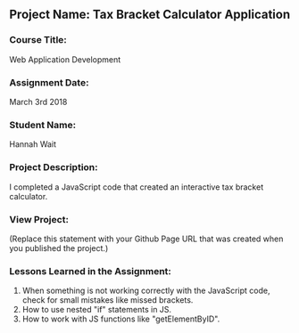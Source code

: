 ## Project Name:  Tax Bracket Calculator Application

### Course Title:
Web Application Development

### Assignment Date:  
March 3rd 2018

### Student Name:  
Hannah Wait

### Project Description:
I completed a JavaScript code that created an interactive tax bracket calculator.

### View Project:
(Replace this statement with your Github Page URL that was created when you 
 published the project.)

### Lessons Learned in the Assignment:
1. When something is not working correctly with the JavaScript code, check for small mistakes like missed brackets.
2. How to use nested "if" statements in JS.
3. How to work with JS functions like "getElementByID".

